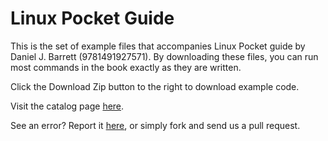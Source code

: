 Linux Pocket Guide
==========

This is the set of example files that accompanies Linux Pocket guide by Daniel J. Barrett (9781491927571). By downloading these files, you can run most commands in the book exactly as they are written.

Click the Download Zip button to the right to download example code.

Visit the catalog page [here](http://shop.oreilly.com/product/0636920040927.do).

See an error? Report it [here](http://oreilly.com/catalog/errata.csp?isbn=0636920040927), or simply fork and send us a pull request.
